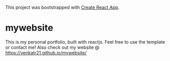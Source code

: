 This project was bootstrapped with [Create React App](https://github.com/facebook/create-react-app).

# mywebsite

This is my personal portfolio, built with reactjs. Feel free to use the template or contact me!
Also check out my website @
https://venkatr21.github.io/mywebsite/
